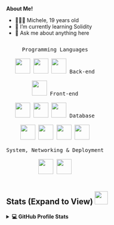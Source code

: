 **About Me!**

- 👨🏽‍💻  Michele, 19 years old
- 🌱 I’m currently learning Solidity
- 💬 Ask me about anything <href a="https://t.me/Michele0303">here</a>

<p style="display: inline-block;" align="center">
  <kbd>
    <kbd>Programming Languages</kbd>
    <br>
    <br>
    <img width="40px" src="https://cdn.jsdelivr.net/gh/devicons/devicon/icons/csharp/csharp-plain.svg" /> 
    <img width="40px" src="https://cdn.jsdelivr.net/gh/devicons/devicon/icons/python/python-plain.svg" /> 
    <img width="40px" src="https://cdn.jsdelivr.net/gh/devicons/devicon/icons/solidity/solidity-plain.svg" />
  </kbd>
  <kbd>
    <kbd>Back-end</kbd>
    <br>
    <br>
    <img width="40px" src="https://cdn.jsdelivr.net/gh/devicons/devicon/icons/dotnetcore/dotnetcore-original.svg" />
  </kbd>
  <kbd>
    <kbd>Front-end</kbd>
    <br>
    <br>
    <img width="40px" src="https://cdn.jsdelivr.net/gh/devicons/devicon/icons/html5/html5-original.svg" />  
    <img width="40px" src="https://cdn.jsdelivr.net/gh/devicons/devicon/icons/bootstrap/bootstrap-plain.svg" /> 
    <img width="40px" src="https://cdn.jsdelivr.net/gh/devicons/devicon/icons/angularjs/angularjs-plain.svg" />
  </kbd>
  <kbd>
    <kbd>Database</kbd>
    <br>
    <br>
    <img width="40px" src="https://cdn.jsdelivr.net/gh/devicons/devicon/icons/mysql/mysql-plain.svg" />
    <img width="40px" src="https://cdn.jsdelivr.net/gh/devicons/devicon/icons/microsoftsqlserver/microsoftsqlserver-plain.svg" />
    <img width="40px" src="https://cdn.jsdelivr.net/gh/devicons/devicon/icons/oracle/oracle-original.svg" />
    <img width="40px" src="https://cdn.jsdelivr.net/gh/devicons/devicon/icons/mongodb/mongodb-plain.svg" />
  </kbd>
  <br>
  <br>
   <kbd>
    <kbd>System, Networking & Deployment</kbd>
    <br>
    <br>
    <img width="40px" src="https://cdn.jsdelivr.net/gh/devicons/devicon/icons/git/git-plain.svg" />
    <img width="40px" src="https://cdn.jsdelivr.net/gh/devicons/devicon/icons/docker/docker-plain.svg" />
  </kbd>
</p>

<h2> Stats (Expand to View) <img src = "https://i.pinimg.com/originals/65/c4/f4/65c4f452571be1261e9c623f7da488ac.gif" width = 35px> </h2>

<details> 
  <summary><b>💻 GitHub Profile Stats</b></summary>
  <br>
  <p align="center">
    <a href=""><img src="https://github-readme-stats.vercel.app/api?username=michele0303&show_icons=true&count_private=true&theme=ayu-mirage" height="192px"/></a>
  </p>
</details>


